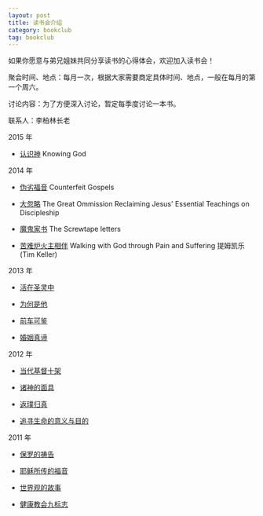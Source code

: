 ```yaml
---
layout: post
title: 读书会介绍
category: bookclub
tag: bookclub
---
```



如果你愿意与弟兄姐妹共同分享读书的心得体会，欢迎加入读书会！

聚会时间、地点：每月一次，根据大家需要商定具体时间、地点，一般在每月的第一个周六。

讨论内容：为了方便深入讨论，暂定每季度讨论一本书。

联系人：李柏林长老 


2015 年

*	[认识神](/bookclub/knowingGod/) Knowing God



2014 年

*	[伪劣福音](/bookclub/counterfeitGospels/) Counterfeit Gospels 

*	[大忽略](/bookclub/greatOmission/)  The Great Ommission Reclaiming Jesus' Essential Teachings on Discipleship

*	[魔鬼家书](/bookclub/screwtapeLetters/)  The Screwtape letters

*	[苦难炉火主相伴](/bookclub/suffering/)  Walking with God through Pain and Suffering  提姆凯乐 (Tim Keller)



2013 年

*	[活在圣灵中](/bookclub/keepInStepWithSpirit/)

*	[为何是他](/bookclub/easonForGod/)

*	[前车可鉴](/bookclub/westernCulture/)

*	[婚姻真谛](/bookclub/meaningOfMarriage/)



2012 年

*	[当代基督十架](/bookclub/crossOfChrist/)

*	[诸神的面具](/bookclub/counterfeitGods/)
*	[返璞归真](/bookclub/mereChristianity/)

*	[追寻生命的意义与目的](/bookclub/calling/)



2011 年

*	[保罗的祷告](/bookclub/paulPrayers/)

*	[耶稣所传的福音](/bookclub/gospelAccordingToJesus/)

*	[世界观的故事](/bookclub/howNowShallWeLive/)

*	[健康教会九标志](/bookclub/healthyChurch/)



